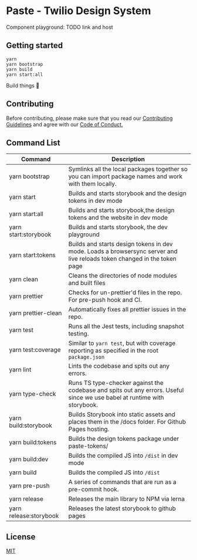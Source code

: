 # Paste - Twilio Design System

Component playground: TODO link and host

## Getting started

```
yarn
yarn bootstrap
yarn build
yarn start:all
```

Build things 🎉

## Contributing

Before contributing, please make sure that you read our [Contributing Guidelines](https://github.com/twilio-labs/paste/blob/master/CONTRIBUTING.md) and agree with our [Code of Conduct.](https://github.com/twilio-labs/.github/blob/master/CODE_OF_CONDUCT.md)

## Command List

| Command                | Description                                                                                                              |
| ---------------------- | ------------------------------------------------------------------------------------------------------------------------ |
| yarn bootstrap         | Symlinks all the local packages together so you can import package names and work with them locally.                     |
| yarn start             | Builds and starts storybook and the design tokens in dev mode                                                            |
| yarn start:all         | Builds and starts storybook,the design tokens and the website in dev mode                                                |
| yarn start:storybook   | Builds and starts storybook, the dev playground                                                                          |
| yarn start:tokens      | Builds and starts design tokens in dev mode. Loads a browsersync server and live reloads token changed in the token page |
| yarn clean             | Cleans the directories of node modules and built files                                                                   |
| yarn prettier          | Checks for un-prettier'd files in the repo. For pre-push hook and CI.                                                    |
| yarn prettier-clean    | Automatically fixes all prettier issues in the repo.                                                                     |
| yarn test              | Runs all the Jest tests, including snapshot testing.                                                                     |
| yarn test:coverage     | Similar to `yarn test`, but with coverage reporting as specified in the root `package.json`                              |
| yarn lint              | Lints the codebase and spits out any errors.                                                                             |
| yarn type-check        | Runs TS type-checker against the codebase and spits out any errors. Useful since we use babel at runtime with storybook. |
| yarn build:storybook   | Builds Storybook into static assets and places them in the /docs folder. For Github Pages hosting.                       |
| yarn build:tokens      | Builds the design tokens package under paste-tokens/                                                                     |
| yarn build:dev         | Builds the compiled JS into `/dist` in dev mode                                                                          |
| yarn build             | Builds the compiled JS into `/dist`                                                                                      |
| yarn pre-push          | A series of commands that are run as a pre-commit hook.                                                                  |
| yarn release           | Releases the main library to NPM via lerna                                                                               |
| yarn release:storybook | Releases the latest storybook to github pages                                                                            |

## License

[MIT](/LICENSE)
